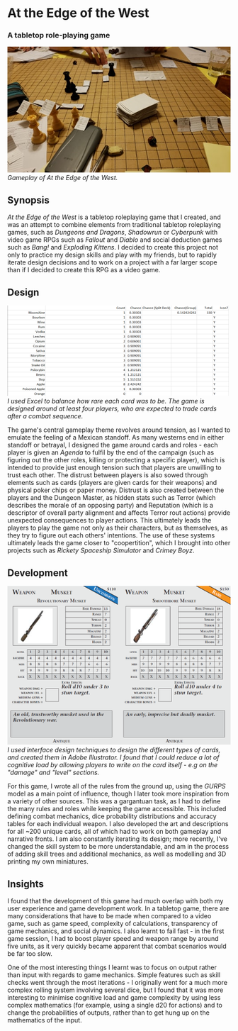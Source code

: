 # At the Edge of the West
### A tabletop role-playing game

![Gameplay of At the Edge of the West](./assets/img/md/eotw/eotw_0.jpg)  
_Gameplay of At the Edge of the West._

## Synopsis

_At the Edge of the West_ is a tabletop roleplaying game that I created, and was an attempt to combine elements from traditional tabletop roleplaying games, such as _Dungeons and Dragons_, _Shadowrun_ or _Cyberpunk_ with video game RPGs such as _Fallout_ and _Diablo_ and social deduction games such as _Bang!_ and _Exploding Kittens_. I decided to create this project not only to practice my design skills and play with my friends, but to rapidly iterate design decisions and to work on a project with a far larger scope than if I decided to create this RPG as a video game.

## Design

![Probabilities of picking up medical cards](./assets/img/md/eotw/eotw_card_stats.png)  
_I used Excel to balance how rare each card was to be. The game is designed around at least four players, who are expected to trade cards after a combat sequence._

The game's central gameplay theme revolves around tension, as I wanted to emulate the feeling of a Mexican standoff. As many westerns end in either standoff or betrayal, I designed the game around cards and roles - each player is given an _Agenda_ to fulfil by the end of the campaign (such as figuring out the other roles, killing or protecting a specific player), which is intended to provide just enough tension such that players are unwilling to trust each other. The distrust between players is also sowed through elements such as cards (players are given cards for their weapons) and physical poker chips or paper money. Distrust is also created between the players and the Dungeon Master, as hidden stats such as Terror (which describes the morale of an opposing party) and Reputation (which is a descriptor of overall party alignment and affects Terror rout actions) provide unexpected consequences to player actions. This ultimately leads the players to play the game not only as their characters, but as themselves, as they try to figure out each others' intentions. The use of these systems ultimately leads the game closer to "coopertition", which I brought into other projects such as _Rickety Spaceship Simulator_ and _Crimey Boyz_.

## Development


![Weapon cards](./assets/img/md/eotw/eotw_weapons.png)  
_I used interface design techniques to design the different types of cards, and created them in Adobe Illustrator. I found that I could reduce a lot of cognitive load by allowing players to write on the card itself - e.g on the "damage" and "level" sections._


For this game, I wrote all of the rules from the ground up, using the _GURPS_ model as a main point of influence, though I later took more inspiration from a variety of other sources. This was a gargantuan task, as I had to define the many rules and roles while keeping the game accessible. This included defining combat mechanics, dice probability distributions and accuracy tables for each individual weapon. I also developed the art and descriptions for all ~200 unique cards, all of which had to work on both gameplay and narrative fronts. I am also constantly iterating its design; more recently, I've changed the skill system to be more understandable, and am in the process of adding skill trees and additional mechanics, as well as modelling and 3D printing my own miniatures.

## Insights

I found that the development of this game had much overlap with both my user experience and game development work. In a tabletop game, there are many considerations that have to be made when compared to a video game, such as game speed, complexity of calculations, transparency of game mechanics, and social dynamics. I also learnt to fail fast - in the first game session, I had to boost player speed and weapon range by around five units, as it very quickly became apparent that combat scenarios would be far too slow.

One of the most interesting things I learnt was to focus on output rather than input with regards to game mechanics. Simple features such as skill checks went through the most iterations - I originally went for a much more complex rolling system involving several dice, but I found that it was more interesting to minimise cognitive load and game complexity by using less complex mathematics (for example, using a single d20 for actions) and to change the probabilities of outputs, rather than to get hung up on the mathematics of the input.

